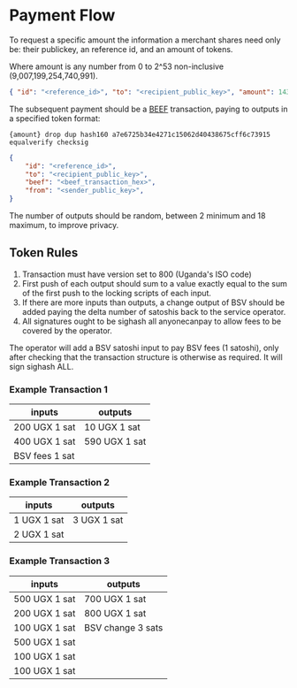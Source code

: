 # Payment Flow

To request a specific amount the information a merchant shares need only be: their publickey, an reference id, and an amount of tokens.

Where amount is any number from 0 to 2^53 non-inclusive (9,007,199,254,740,991).

```json
{ "id": "<reference_id>", "to": "<recipient_public_key>", "amount": 14389742 }
```

The subsequent payment should be a [BEEF](https://brc.dev/62) transaction, paying to outputs in a specified token format:

```
{amount} drop dup hash160 a7e6725b34e4271c15062d40438675cff6c73915 equalverify checksig
```

```json
{
    "id": "<reference_id>",
    "to": "<recipient_public_key>",
    "beef": "<beef_transaction_hex>",
    "from": "<sender_public_key>",
}
```

The number of outputs should be random, between 2 minimum and 18 maximum, to improve privacy.


## Token Rules

1. Transaction must have version set to 800 (Uganda's ISO code)
2. First push of each output should sum to a value exactly equal to the sum of the first push to the locking scripts of each input.
3. If there are more inputs than outputs, a change output of BSV should be added paying the delta number of satoshis back to the service operator.
4. All signatures ought to be sighash all anyonecanpay to allow fees to be covered by the operator.

The operator will add a BSV satoshi input to pay BSV fees (1 satoshi), only after checking that the transaction structure is otherwise as required. It will sign sighash ALL.

### Example Transaction 1
|inputs | outputs |
|---|---|
| 200 UGX 1 sat | 10 UGX 1 sat |
| 400 UGX 1 sat | 590 UGX 1 sat |
| BSV fees 1 sat |  |

### Example Transaction 2
|inputs | outputs |
|---|---|
| 1 UGX 1 sat | 3 UGX 1 sat |
| 2 UGX 1 sat |  |

### Example Transaction 3
|inputs | outputs |
|---|---|
| 500 UGX 1 sat | 700 UGX 1 sat |
| 200 UGX 1 sat | 800 UGX 1 sat |
| 100 UGX 1 sat | BSV change 3 sats |
| 500 UGX 1 sat |  |
| 100 UGX 1 sat |  |
| 100 UGX 1 sat |  |

